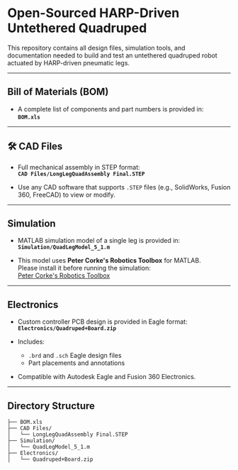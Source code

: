 # Open-Sourced HARP-Driven Untethered Quadruped

This repository contains all design files, simulation tools, and documentation needed to build and test an untethered quadruped robot actuated by HARP-driven pneumatic legs.

---

##  Bill of Materials (BOM)

- A complete list of components and part numbers is provided in:  
  **`BOM.xls`**

---

## 🛠 CAD Files

- Full mechanical assembly in STEP format:  
  **`CAD Files/LongLegQuadAssembly Final.STEP`**

- Use any CAD software that supports `.STEP` files (e.g., SolidWorks, Fusion 360, FreeCAD) to view or modify.

---

##  Simulation

- MATLAB simulation model of a single leg is provided in:  
  **`Simulation/QuadLegModel_5_1.m`**

- This model uses **Peter Corke's Robotics Toolbox** for MATLAB.  
  Please install it before running the simulation:  
  [Peter Corke's Robotics Toolbox](https://petercorke.com/toolboxes/robotics-toolbox/)

---

##  Electronics

- Custom controller PCB design is provided in Eagle format:  
  **`Electronics/Quadruped+Board.zip`**

- Includes:
  - `.brd` and `.sch` Eagle design files
  - Part placements and annotations

- Compatible with Autodesk Eagle and Fusion 360 Electronics.

---

##  Directory Structure

```plaintext
├── BOM.xls
├── CAD Files/
│   └── LongLegQuadAssembly Final.STEP
├── Simulation/
│   └── QuadLegModel_5_1.m
├── Electronics/
│   └── Quadruped+Board.zip
